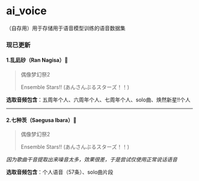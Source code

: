# ai_voice

（自存用）用于存储用于语音模型训练的语音数据集



### 现已更新

#### 1.乱凪砂（Ran Nagisa）🍊

> 偶像梦幻祭2
>
> Ensemble Stars!! (あんさんぶるスターズ！！)

**选取音频包含**：五周年个人、六周年个人、七周年个人、solo曲、焕然新星!!个人

----------------------------------------------------------------

#### 2.七种茨（Saegusa Ibara）🌹

> 偶像梦幻祭2
>
> Ensemble Stars!! (あんさんぶるスターズ！！)

*因为歌曲干音提取出来噪音太多，效果很差，于是尝试仅使用正常说话语音*

**选取音频包含**：个人语音（57条）、solo曲片段

